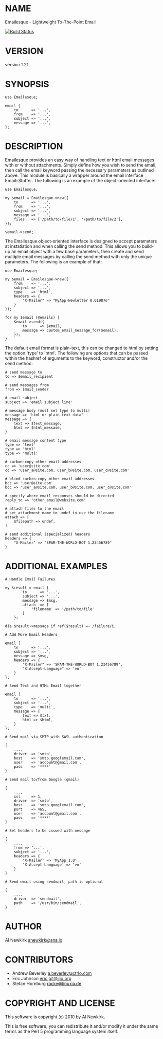 # NAME

Emailesque - Lightweight To-The-Point Email

[![Build Status](https://travis-ci.org/alnewkirk/Emailesque.png?branch=master)](https://travis-ci.org/alnewkirk/Emailesque)

# VERSION

version 1.21

# SYNOPSIS

    use Emailesque;

    email {
        to      => '...',
        from    => '...',
        subject => '...',
        message => '...',
    };

# DESCRIPTION

Emailesque provides an easy way of handling text or html email messages
with or without attachments. Simply define how you wish to send the email,
then call the email keyword passing the necessary parameters as outlined above.
This module is basically a wrapper around the email interface Email::Stuffer.
The following is an example of the object-oriented interface:

    use Emailesque;

    my $email = Emailesque->new({
        to      => '...',
        from    => '...',
        subject => '...',
        message => '...',
        files   => ['/path/to/file/1', '/path/to/file/2'],
    });

    $email->send;

The Emailesque object-oriented interface is designed to accept parameters at
instatiation and when calling the send method. This allows you to build-up an
email object with a few base parameters, then create and send multiple email
messages by calling the send method with only the unique parameters. The
following is an example of that:

    use Emailesque;

    my $email = Emailesque->new({
        from    => '...',
        subject => '...',
        type    => 'html',
        headers => {
            "X-Mailer" => "MyApp-Newletter 0.019876"
        }
    });

    for my $email (@emails) {
        $email->send({
            to      => $email,
            message => custom_email_message_for($email),
        });
    }

The default email format is plain-text, this can be changed to html by setting
the option 'type' to 'html'. The following are options that can be passed within
the hashref of arguments to the keyword, constructor and/or the send method:

    # send message to
    to => $email_recipient

    # send messages from
    from => $mail_sender

    # email subject
    subject => 'email subject line'

    # message body (must set type to multi)
    message => 'html or plain-text data'
    message => {
        text => $text_message,
        html => $html_messase,
    }

    # email message content type
    type => 'text'
    type => 'html'
    type => 'multi'

    # carbon-copy other email addresses
    cc => 'user@site.com'
    cc => 'user_a@site.com, user_b@site.com, user_c@site.com'

    # blind carbon-copy other email addresses
    bcc => 'user@site.com'
    bcc => 'user_a@site.com, user_b@site.com, user_c@site.com'

    # specify where email responses should be directed
    reply_to => 'other_email@website.com'

    # attach files to the email
    # set attachment name to undef to use the filename
    attach => [
        $filepath => undef,
    ]

    # send additional (specialized) headers
    headers => {
        "X-Mailer" => "SPAM-THE-WORLD-BOT 1.23456789"
    }

# ADDITIONAL EXAMPLES

    # Handle Email Failures

    my $result = email {
            to      => '...',
            subject => '...',
            message => $msg,
            attach  => [
                'filename' => '/path/to/file'
            ]
        };

    die $result->message if ref($result) =~ /failure/i;

    # Add More Email Headers

    email {
        to      => '...',
        subject => '...',
        message => $msg,
        headers => {
            "X-Mailer" => 'SPAM-THE-WORLD-BOT 1.23456789',
            "X-Accept-Language" => 'en'
        }
    };

    # Send Text and HTML Email together

    email {
        to      => '...',
        subject => '...',
        type    => 'multi',
        message => {
            text => $txt,
            html => $html,
        }
    };

    # Send mail via SMTP with SASL authentication

    {
        ...,
        driver  => 'smtp',
        host    => 'smtp.googlemail.com',
        user    => 'account@gmail.com',
        pass    => '****'
    }

    # Send mail to/from Google (gmail)

    {
        ...,
        ssl     => 1,
        driver  => 'smtp',
        host    => 'smtp.googlemail.com',
        port    => 465,
        user    => 'account@gmail.com',
        pass    => '****'
    }

    # Set headers to be issued with message

    {
        ...,
        from => '...',
        subject => '...',
        headers => {
            'X-Mailer' => 'MyApp 1.0',
            'X-Accept-Language' => 'en'
        }
    }

    # Send email using sendmail, path is optional

    {
        ...,
        driver  => 'sendmail',
        path    => '/usr/bin/sendmail',
    }

# AUTHOR

Al Newkirk <anewkirk@ana.io>

# CONTRIBUTORS

- Andrew Beverley <a.beverley@ctrlo.com>
- Eric Johnson <eric.git@iijo.org>
- Stefan Hornburg <racke@linuxia.de>

# COPYRIGHT AND LICENSE

This software is copyright (c) 2010 by Al Newkirk.

This is free software; you can redistribute it and/or modify it under
the same terms as the Perl 5 programming language system itself.
